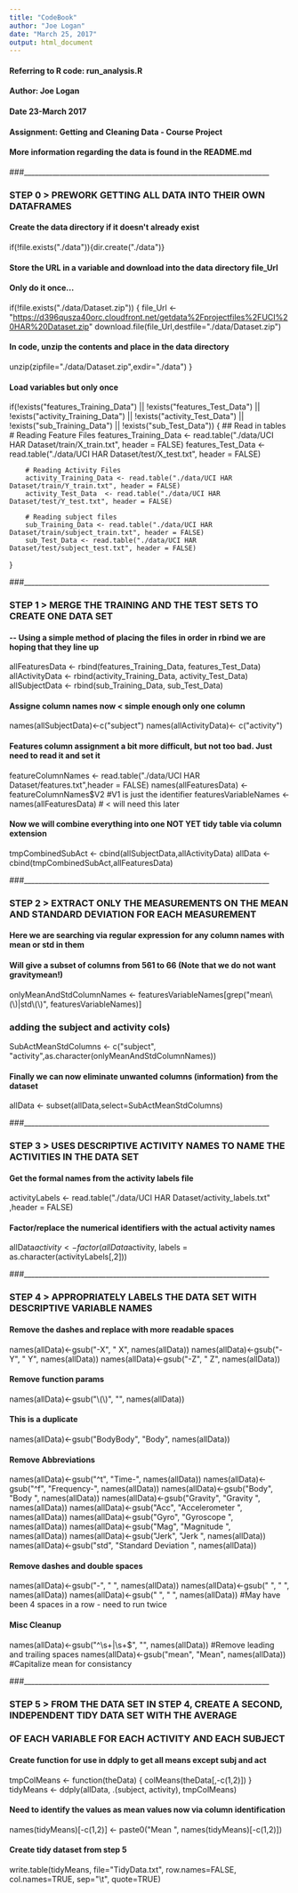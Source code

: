 ```yaml
---
title: "CodeBook"
author: "Joe Logan"
date: "March 25, 2017"
output: html_document
---
```


#### Referring to R code: run_analysis.R
#### Author: Joe Logan
#### Date 23-March 2017
#### Assignment: Getting and Cleaning Data - Course Project
#### More information regarding the data is found in the README.md

###_____________________________________________________________________
### STEP 0 > PREWORK GETTING ALL DATA INTO THEIR OWN DATAFRAMES
#### Create the data directory if it doesn't already exist
if(!file.exists("./data")){dir.create("./data")}

#### Store the URL in a variable and download into the data directory file_Url
#### Only do it once...
if(!file.exists("./data/Dataset.zip")) {
        file_Url <- "https://d396qusza40orc.cloudfront.net/getdata%2Fprojectfiles%2FUCI%20HAR%20Dataset.zip"
download.file(file_Url,destfile="./data/Dataset.zip")
#### In code, unzip the contents and place in the data directory
unzip(zipfile="./data/Dataset.zip",exdir="./data")
}


#### Load variables but only once
if(!exists("features_Training_Data") || !exists("features_Test_Data") || !exists("activity_Training_Data") || 
           !exists("activity_Test_Data") || !exists("sub_Training_Data") || !exists("sub_Test_Data")) {
        ## Read in tables
        # Reading Feature Files
        features_Training_Data  <- read.table("./data/UCI HAR Dataset/train/X_train.txt", header = FALSE)
        features_Test_Data <- read.table("./data/UCI HAR Dataset/test/X_test.txt", header = FALSE)
        
        # Reading Activity Files
        activity_Training_Data <- read.table("./data/UCI HAR Dataset/train/Y_train.txt", header = FALSE)
        activity_Test_Data  <- read.table("./data/UCI HAR Dataset/test/Y_test.txt", header = FALSE)
        
        # Reading subject files
        sub_Training_Data <- read.table("./data/UCI HAR Dataset/train/subject_train.txt", header = FALSE)
        sub_Test_Data <- read.table("./data/UCI HAR Dataset/test/subject_test.txt", header = FALSE)
}


###_____________________________________________________________________
### STEP 1 > MERGE THE TRAINING AND THE TEST SETS TO CREATE ONE DATA SET

#### -- Using a simple method of placing the files in order in rbind we are hoping that they line up
allFeaturesData <- rbind(features_Training_Data, features_Test_Data)
allActivityData <- rbind(activity_Training_Data, activity_Test_Data)
allSubjectData <- rbind(sub_Training_Data, sub_Test_Data)

#### Assigne column names now < simple enough only one column
names(allSubjectData)<-c("subject")
names(allActivityData)<- c("activity")
#### Features column assignment a bit more difficult, but not too bad.  Just need to read it and set it
featureColumnNames <- read.table("./data/UCI HAR Dataset/features.txt",header = FALSE)
names(allFeaturesData) <- featureColumnNames$V2 #V1 is just the identifier
featuresVariableNames <- names(allFeaturesData) # < will need this later

#### Now we will combine everything into one NOT YET tidy table via column extension
tmpCombinedSubAct <- cbind(allSubjectData,allActivityData)
allData <- cbind(tmpCombinedSubAct,allFeaturesData)

###_____________________________________________________________________
### STEP 2 > EXTRACT ONLY THE MEASUREMENTS ON THE MEAN AND STANDARD DEVIATION FOR EACH MEASUREMENT

#### Here we are searching via regular expression for any column names with mean or std in them
#### Will give a subset of columns from 561 to 66 (Note that we do not want gravitymean!)
onlyMeanAndStdColumnNames <- featuresVariableNames[grep("mean\\(\\)|std\\(\\)", featuresVariableNames)]
### adding the subject and activity cols)
SubActMeanStdColumns <- c("subject", "activity",as.character(onlyMeanAndStdColumnNames))

#### Finally we can now eliminate unwanted columns (information) from the dataset
allData <- subset(allData,select=SubActMeanStdColumns)


###_____________________________________________________________________
### STEP 3 > USES DESCRIPTIVE ACTIVITY NAMES TO NAME THE ACTIVITIES IN THE DATA SET

#### Get the formal names from the activity labels file
activityLabels <- read.table("./data/UCI HAR Dataset/activity_labels.txt" ,header = FALSE)
#### Factor/replace the numerical identifiers with the actual activity names
allData$activity <- factor(allData$activity, labels = as.character(activityLabels[,2]))


###_____________________________________________________________________
### STEP 4 > APPROPRIATELY LABELS THE DATA SET WITH DESCRIPTIVE VARIABLE NAMES

#### Remove the dashes and replace with more readable spaces
names(allData)<-gsub("-X", " X", names(allData))
names(allData)<-gsub("-Y", " Y", names(allData))
names(allData)<-gsub("-Z", " Z", names(allData))

#### Remove function params
names(allData)<-gsub("\\(\\)", "", names(allData))
#### This is a duplicate
names(allData)<-gsub("BodyBody", "Body", names(allData))

#### Remove Abbreviations
names(allData)<-gsub("^t", "Time-", names(allData)) 
names(allData)<-gsub("^f", "Frequency-", names(allData))
names(allData)<-gsub("Body", "Body ", names(allData))
names(allData)<-gsub("Gravity", "Gravity ", names(allData))
names(allData)<-gsub("Acc", "Accelerometer ", names(allData))
names(allData)<-gsub("Gyro", "Gyroscope ", names(allData))
names(allData)<-gsub("Mag", "Magnitude ", names(allData))
names(allData)<-gsub("Jerk", "Jerk ", names(allData))
names(allData)<-gsub("std", "Standard Deviation ", names(allData))

#### Remove dashes and double spaces
names(allData)<-gsub("-", " ", names(allData))
names(allData)<-gsub("  ", " ", names(allData))
names(allData)<-gsub("  ", " ", names(allData)) #May have been 4 spaces in a row - need to run twice

#### Misc Cleanup
names(allData)<-gsub("^\\s+|\\s+$", "", names(allData)) #Remove leading and trailing spaces
names(allData)<-gsub("mean", "Mean", names(allData)) #Capitalize mean for consistancy

###_____________________________________________________________________
### STEP 5 > FROM THE DATA SET IN STEP 4, CREATE A SECOND, INDEPENDENT TIDY DATA SET WITH THE AVERAGE
### OF EACH VARIABLE FOR EACH ACTIVITY AND EACH SUBJECT

#### Create function for use in ddply to get all means except subj and act
tmpColMeans <- function(theData) { colMeans(theData[,-c(1,2)]) }
tidyMeans <- ddply(allData, .(subject, activity), tmpColMeans)

#### Need to identify the values as mean values now via column identification
names(tidyMeans)[-c(1,2)] <- paste0("Mean ", names(tidyMeans)[-c(1,2)])

#### Create tidy dataset from step 5
write.table(tidyMeans, file="TidyData.txt", row.names=FALSE, col.names=TRUE, sep="\t", quote=TRUE)
